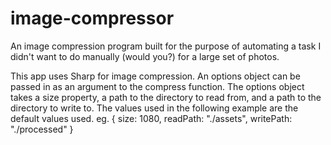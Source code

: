 # image-compressor

An image compression program built for the purpose of automating a task I didn't want to do manually (would you?)
for a large set of photos.

This app uses Sharp for image compression. An options object can be passed in as an argument to the compress function.
The options object takes a size property, a path to the directory to read from, and a path to the directory to write to.
The values used in the following example are the default values used.
eg. { size: 1080, readPath: "./assets", writePath: "./processed" }

